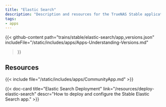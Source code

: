 ```yaml
---
title: "Elastic Search"
description: "Description and resources for the TrueNAS Stable application called Elastic Search."
tags:
- apps
---
```


{{< github-content 
    path="trains/stable/elastic-search/app_versions.json"
	includeFile="/static/includes/apps/Apps-Understanding-Versions.md"
>}}

## Resources

{{< include file="/static/includes/apps/CommunityApp.md" >}}

<div class="docs-sections">

{{< doc-card title="Elastic Search Deployment" link="/resources/deploy-elastic-search"
descr="How to deploy and configure the Stable Elastic Search app." >}}

</div>